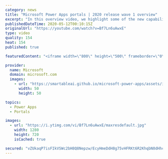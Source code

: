```yaml
---
category: news
title: "Microsoft Power Apps portals | 2020 release wave 1 overview"
excerpt: "In this overview video, we highlight some of the new capabilities included in the latest update to Microsoft Power Apps portals.     Here are the capabilities covered:   •    Power BI integration, so you can quickly add Power BI reports, tables, and dashboards to your portals without coding.  •    Themes"
publishedDateTime: 2020-05-12T00:10:15Z
originalUrl: "https://youtube.com/watch?v=Bf7Ln6uAwxE"
type: video
quality: 154
heat: 154
published: true

featuredContent: "<iframe width=\"800\" height=\"500\" frameborder=\"0\" src=\"https://www.youtube.com/embed/Bf7Ln6uAwxE\" allow=\"accelerometer; autoplay; encrypted-media; gyroscope; picture-in-picture\" allowfullscreen></iframe>"

provider:
  name: Microsoft
  domain: microsoft.com
  images:
    - url: "https://smartableai.github.io/microsoft-power-apps/assets/images/organizations/microsoft.com-50x50.jpg"
      width: 50
      height: 50

topics:
  - Power Apps
  - Portals

images:
  - url: "https://i.ytimg.com/vi/Bf7Ln6uAwxE/maxresdefault.jpg"
    width: 1280
    height: 720
    isCached: true

secured: "vZUkaqP7isFIkVSWc2bH8Q8Nepzw/EcyHmeDdH8g75vHFRKt6R2KhqbN0dHhcrerDrabHEffTa4dZNjwAEL5wG4US56RF0KMxW/MWOAMeyCpB9i7/cwk61ZMljB2xYHQfYk07HcgZ+lWU+eATOmpvuDYOWLjKCzqESz37X202xh7uaxT2pClGl5B4nRA/yPrf0B+cLFHKiyCXAdH1cNo7+NiJO+DpdmUSbj8OQCDva9BDcjiss8UMF0jLLz5EFjhjNAvD49ASviopUnAT5mwB1lYHQ/o3utjZ11p15iFGOmsBGCWK1G9aNSf6mBfyb+h9JA9Q3w/kOY21shxQP5Ua1VzskzVk0OxFvPlxvYiJhH2nIe0+YIPzkbAFG3aQdTNYApSx+pceGIMHryoeXl0lglIRgOediAzxrFgFERsFj0VE6FV9mJqDuglUC75Dqtk;KjWKoaPgxhZ5Iv0w7TQTQA=="
---
```


